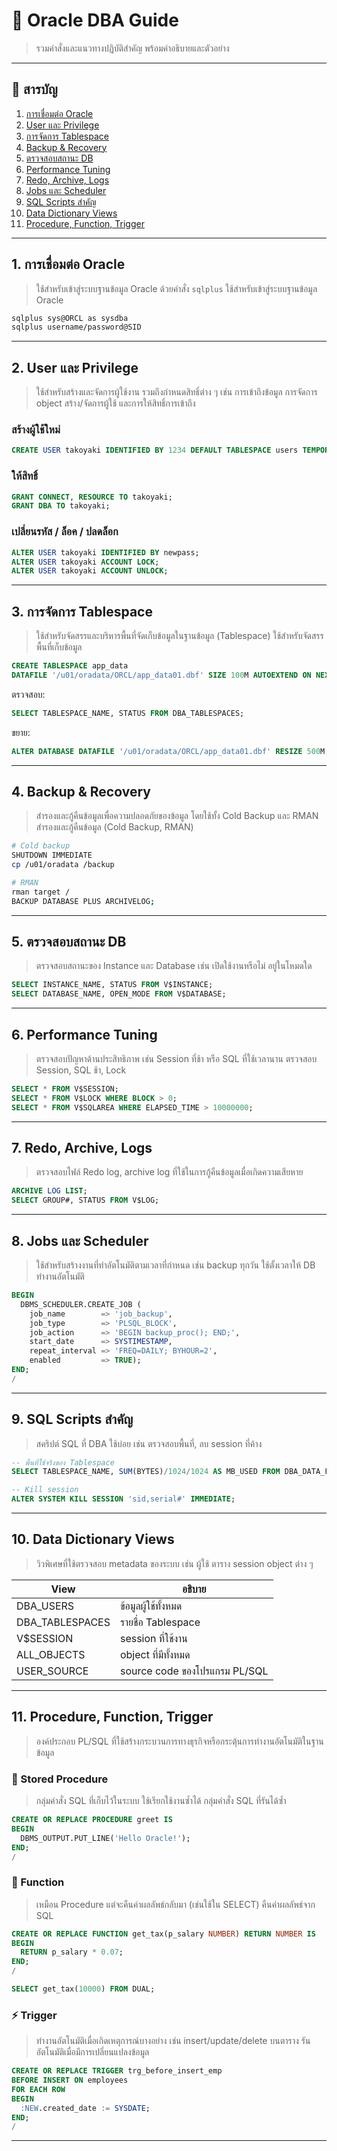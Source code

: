 # 📘 Oracle DBA Guide
> รวมคำสั่งและแนวทางปฏิบัติสำคัญ พร้อมคำอธิบายและตัวอย่าง

---

## 🧭 สารบัญ
1. [การเชื่อมต่อ Oracle](#1-การเชื่อมต่อ-oracle)
2. [User และ Privilege](#2-user-และ-privilege)
3. [การจัดการ Tablespace](#3-การจัดการ-tablespace)
4. [Backup & Recovery](#4-backup--recovery)
5. [ตรวจสอบสถานะ DB](#5-ตรวจสอบสถานะ-db)
6. [Performance Tuning](#6-performance-tuning)
7. [Redo, Archive, Logs](#7-redo-archive-logs)
8. [Jobs และ Scheduler](#8-jobs-และ-scheduler)
9. [SQL Scripts สำคัญ](#9-sql-scripts-สำคัญ)
10. [Data Dictionary Views](#10-data-dictionary-views)
11. [Procedure, Function, Trigger](#11-procedure-function-trigger)

---

## 1. การเชื่อมต่อ Oracle
> ใช้สำหรับเข้าสู่ระบบฐานข้อมูล Oracle ด้วยคำสั่ง `sqlplus`
> ใช้สำหรับเข้าสู่ระบบฐานข้อมูล Oracle

```bash
sqlplus sys@ORCL as sysdba
sqlplus username/password@SID
```

---

## 2. User และ Privilege
> ใช้สำหรับสร้างและจัดการผู้ใช้งาน รวมถึงกำหนดสิทธิ์ต่าง ๆ เช่น การเข้าถึงข้อมูล การจัดการ object
> สร้าง/จัดการผู้ใช้ และการให้สิทธิ์การเข้าถึง

### สร้างผู้ใช้ใหม่
```sql
CREATE USER takoyaki IDENTIFIED BY 1234 DEFAULT TABLESPACE users TEMPORARY TABLESPACE temp;
```
### ให้สิทธิ์
```sql
GRANT CONNECT, RESOURCE TO takoyaki;
GRANT DBA TO takoyaki;
```
### เปลี่ยนรหัส / ล็อค / ปลดล็อก
```sql
ALTER USER takoyaki IDENTIFIED BY newpass;
ALTER USER takoyaki ACCOUNT LOCK;
ALTER USER takoyaki ACCOUNT UNLOCK;
```

---

## 3. การจัดการ Tablespace
> ใช้สำหรับจัดสรรและบริหารพื้นที่จัดเก็บข้อมูลในฐานข้อมูล (Tablespace)
> ใช้สำหรับจัดสรรพื้นที่เก็บข้อมูล

```sql
CREATE TABLESPACE app_data 
DATAFILE '/u01/oradata/ORCL/app_data01.dbf' SIZE 100M AUTOEXTEND ON NEXT 10M MAXSIZE 1G;
```

ตรวจสอบ:
```sql
SELECT TABLESPACE_NAME, STATUS FROM DBA_TABLESPACES;
```

ขยาย:
```sql
ALTER DATABASE DATAFILE '/u01/oradata/ORCL/app_data01.dbf' RESIZE 500M;
```

---

## 4. Backup & Recovery
> สำรองและกู้คืนข้อมูลเพื่อความปลอดภัยของข้อมูล โดยใช้ทั้ง Cold Backup และ RMAN
> สำรองและกู้คืนข้อมูล (Cold Backup, RMAN)

```bash
# Cold backup
SHUTDOWN IMMEDIATE
cp /u01/oradata /backup

# RMAN
rman target /
BACKUP DATABASE PLUS ARCHIVELOG;
```

---

## 5. ตรวจสอบสถานะ DB
> ตรวจสอบสถานะของ Instance และ Database เช่น เปิดใช้งานหรือไม่ อยู่ในโหมดใด
```sql
SELECT INSTANCE_NAME, STATUS FROM V$INSTANCE;
SELECT DATABASE_NAME, OPEN_MODE FROM V$DATABASE;
```

---

## 6. Performance Tuning
> ตรวจสอบปัญหาด้านประสิทธิภาพ เช่น Session ที่ช้า หรือ SQL ที่ใช้เวลานาน
> ตรวจสอบ Session, SQL ช้า, Lock

```sql
SELECT * FROM V$SESSION;
SELECT * FROM V$LOCK WHERE BLOCK > 0;
SELECT * FROM V$SQLAREA WHERE ELAPSED_TIME > 10000000;
```

---

## 7. Redo, Archive, Logs
> ตรวจสอบไฟล์ Redo log, archive log ที่ใช้ในการกู้คืนข้อมูลเมื่อเกิดความเสียหาย
```sql
ARCHIVE LOG LIST;
SELECT GROUP#, STATUS FROM V$LOG;
```

---

## 8. Jobs และ Scheduler
> ใช้สำหรับสร้างงานที่ทำอัตโนมัติตามเวลาที่กำหนด เช่น backup ทุกวัน
> ใช้ตั้งเวลาให้ DB ทำงานอัตโนมัติ

```sql
BEGIN
  DBMS_SCHEDULER.CREATE_JOB (
    job_name        => 'job_backup',
    job_type        => 'PLSQL_BLOCK',
    job_action      => 'BEGIN backup_proc(); END;',
    start_date      => SYSTIMESTAMP,
    repeat_interval => 'FREQ=DAILY; BYHOUR=2',
    enabled         => TRUE);
END;
/
```

---

## 9. SQL Scripts สำคัญ
> สคริปต์ SQL ที่ DBA ใช้บ่อย เช่น ตรวจสอบพื้นที่, ลบ session ที่ค้าง
```sql
-- พื้นที่ใช้จริงของ Tablespace
SELECT TABLESPACE_NAME, SUM(BYTES)/1024/1024 AS MB_USED FROM DBA_DATA_FILES GROUP BY TABLESPACE_NAME;

-- Kill session
ALTER SYSTEM KILL SESSION 'sid,serial#' IMMEDIATE;
```

---

## 10. Data Dictionary Views
> วิวพิเศษที่ใช้ตรวจสอบ metadata ของระบบ เช่น ผู้ใช้ ตาราง session object ต่าง ๆ

| View | อธิบาย |
|------|--------|
| DBA_USERS | ข้อมูลผู้ใช้ทั้งหมด |
| DBA_TABLESPACES | รายชื่อ Tablespace |
| V$SESSION | session ที่ใช้งาน |
| ALL_OBJECTS | object ที่มีทั้งหมด |
| USER_SOURCE | source code ของโปรแกรม PL/SQL |

---

## 11. Procedure, Function, Trigger
> องค์ประกอบ PL/SQL ที่ใช้สร้างกระบวนการทางธุรกิจหรือกระตุ้นการทำงานอัตโนมัติในฐานข้อมูล

### 🧪 Stored Procedure
> กลุ่มคำสั่ง SQL ที่เก็บไว้ในระบบ ใช้เรียกใช้งานซ้ำได้
> กลุ่มคำสั่ง SQL ที่รันได้ซ้ำ

```sql
CREATE OR REPLACE PROCEDURE greet IS
BEGIN
  DBMS_OUTPUT.PUT_LINE('Hello Oracle!');
END;
/
```

### 🧩 Function
> เหมือน Procedure แต่จะคืนค่าผลลัพธ์กลับมา (เช่นใช้ใน SELECT)
> คืนค่าผลลัพธ์จาก SQL

```sql
CREATE OR REPLACE FUNCTION get_tax(p_salary NUMBER) RETURN NUMBER IS
BEGIN
  RETURN p_salary * 0.07;
END;
/
```

```sql
SELECT get_tax(10000) FROM DUAL;
```

### ⚡ Trigger
> ทำงานอัตโนมัติเมื่อเกิดเหตุการณ์บางอย่าง เช่น insert/update/delete บนตาราง
> รันอัตโนมัติเมื่อมีการเปลี่ยนแปลงข้อมูล

```sql
CREATE OR REPLACE TRIGGER trg_before_insert_emp
BEFORE INSERT ON employees
FOR EACH ROW
BEGIN
  :NEW.created_date := SYSDATE;
END;
/
```

---
